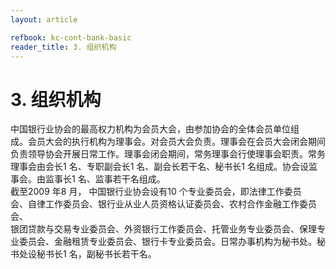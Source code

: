 ```yaml
---
layout: article

refbook: kc-cont-bank-basic
reader_title: 3. 组织机构
---
```


# 3. 组织机构

中国银行业协会的最高权力机构为会员大会，由参加协会的全体会员单位组<br />
    成。会员大会的执行机构为理事会。对会员大会负责。理事会在会员大会闭会期间<br />
    负责领导协会开展日常工作。理事会闭会期间，常务理事会行使理事会职责。常务<br />
    理事会由会长1 名、专职副会长1 名、副会长若干名、秘书长1 名组成。协会设监<br />
    事会。由监事长1 名、监事若干名组成。<br />
    截至2009 年8 月， 中国银行业协会设有10 个专业委员会，即法律工作委员<br />
    会、自律工作委员会、银行业从业人员资格认证委员会、农村合作金融工作委员会、<br />
    银团贷款与交易专业委员会、外资银行工作委员会、托管业务专业委员会、保理专<br />
    业委员会、金融租赁专业委员会、银行卡专业委员会。日常办事机构为秘书处。秘<br />
  书处设秘书长1 名，副秘书长若干名。